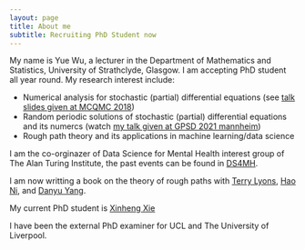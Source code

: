 ```yaml
---
layout: page
title: About me
subtitle: Recruiting PhD Student now
---
```


My name is Yue Wu, a lecturer in the Department of Mathematics and Statistics, University of Strathclyde, Glasgow. I am accepting PhD student all year round. My research interest include:

- Numerical analysis for stochastic (partial) differential equations (see [talk slides given at MCQMC 2018](http://mcqmc2018.inria.fr/wp-content/uploads/2018/07/MCQMCTalkWU.pdf))
- Random periodic solutions of stochastic (partial) differential equations and its numercs (watch [my talk given at GPSD 2021 mannheim](https://www.youtube.com/watch?v=BuWu-p2DFn8&t=1s))
- Rough path theory and its applications in machine learning/data science 

I am the co-orginazer of Data Science for Mental Health interest group of The Alan Turing Institute, the past events can be found in [DS4MH](https://turing-ds4mh.github.io/).

I am now writting a book on the theory of rough paths with [Terry Lyons](https://www.maths.ox.ac.uk/people/terry.lyons), [Hao Ni](https://iris.ucl.ac.uk/iris/browse/profile?upi=HNIXX56), and [Danyu Yang](https://scholar.google.com/citations?hl=en&user=p_0YU4cAAAAJ&view_op=list_works&alert_preview_top_rm=2&sortby=pubdate). 

My current PhD student is [Xinheng Xie](https://pureportal.strath.ac.uk/en/persons/xinheng-xie)

I have been the external PhD examiner for UCL and The University of Liverpool.
